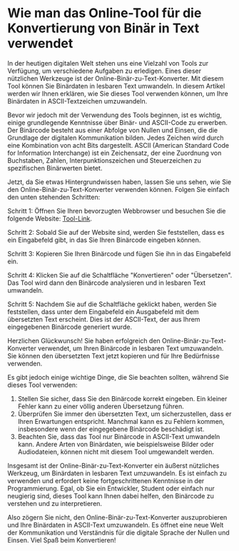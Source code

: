 Wie man das Online-Tool für die Konvertierung von Binär in Text verwendet
=========================================================================

In der heutigen digitalen Welt stehen uns eine Vielzahl von Tools zur Verfügung, um verschiedene Aufgaben zu erledigen. Eines dieser nützlichen Werkzeuge ist der Online-Binär-zu-Text-Konverter. Mit diesem Tool können Sie Binärdaten in lesbaren Text umwandeln. In diesem Artikel werden wir Ihnen erklären, wie Sie dieses Tool verwenden können, um Ihre Binärdaten in ASCII-Textzeichen umzuwandeln.

Bevor wir jedoch mit der Verwendung des Tools beginnen, ist es wichtig, einige grundlegende Kenntnisse über Binär- und ASCII-Code zu erwerben. Der Binärcode besteht aus einer Abfolge von Nullen und Einsen, die die Grundlage der digitalen Kommunikation bilden. Jedes Zeichen wird durch eine Kombination von acht Bits dargestellt. ASCII (American Standard Code for Information Interchange) ist ein Zeichensatz, der eine Zuordnung von Buchstaben, Zahlen, Interpunktionszeichen und Steuerzeichen zu spezifischen Binärwerten bietet.

Jetzt, da Sie etwas Hintergrundwissen haben, lassen Sie uns sehen, wie Sie den Online-Binär-zu-Text-Konverter verwenden können. Folgen Sie einfach den unten stehenden Schritten:

Schritt 1: Öffnen Sie Ihren bevorzugten Webbrowser und besuchen Sie die folgende Website: [Tool-Link](https://www.onlinecalculatorsfree.com/de/convert/binary-to-ascii.html).

Schritt 2: Sobald Sie auf der Website sind, werden Sie feststellen, dass es ein Eingabefeld gibt, in das Sie Ihren Binärcode eingeben können.

Schritt 3: Kopieren Sie Ihren Binärcode und fügen Sie ihn in das Eingabefeld ein.

Schritt 4: Klicken Sie auf die Schaltfläche "Konvertieren" oder "Übersetzen". Das Tool wird dann den Binärcode analysieren und in lesbaren Text umwandeln.

Schritt 5: Nachdem Sie auf die Schaltfläche geklickt haben, werden Sie feststellen, dass unter dem Eingabefeld ein Ausgabefeld mit dem übersetzten Text erscheint. Dies ist der ASCII-Text, der aus Ihrem eingegebenen Binärcode generiert wurde.

Herzlichen Glückwunsch! Sie haben erfolgreich den Online-Binär-zu-Text-Konverter verwendet, um Ihren Binärcode in lesbaren Text umzuwandeln. Sie können den übersetzten Text jetzt kopieren und für Ihre Bedürfnisse verwenden.

Es gibt jedoch einige wichtige Dinge, die Sie beachten sollten, während Sie dieses Tool verwenden:

1. Stellen Sie sicher, dass Sie den Binärcode korrekt eingeben. Ein kleiner Fehler kann zu einer völlig anderen Übersetzung führen.
2. Überprüfen Sie immer den übersetzten Text, um sicherzustellen, dass er Ihren Erwartungen entspricht. Manchmal kann es zu Fehlern kommen, insbesondere wenn der eingegebene Binärcode beschädigt ist.
3. Beachten Sie, dass das Tool nur Binärcode in ASCII-Text umwandeln kann. Andere Arten von Binärdaten, wie beispielsweise Bilder oder Audiodateien, können nicht mit diesem Tool umgewandelt werden.

Insgesamt ist der Online-Binär-zu-Text-Konverter ein äußerst nützliches Werkzeug, um Binärdaten in lesbaren Text umzuwandeln. Es ist einfach zu verwenden und erfordert keine fortgeschrittenen Kenntnisse in der Programmierung. Egal, ob Sie ein Entwickler, Student oder einfach nur neugierig sind, dieses Tool kann Ihnen dabei helfen, den Binärcode zu verstehen und zu interpretieren.

Also zögern Sie nicht, den Online-Binär-zu-Text-Konverter auszuprobieren und Ihre Binärdaten in ASCII-Text umzuwandeln. Es öffnet eine neue Welt der Kommunikation und Verständnis für die digitale Sprache der Nullen und Einsen. Viel Spaß beim Konvertieren!